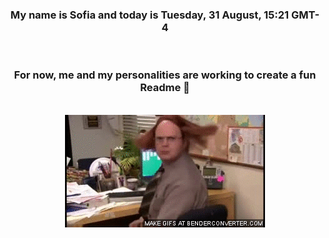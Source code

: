 


<div align="center">
<h3 >My name is Sofia and today is Tuesday, 31 August, 15:21 GMT-4</h3><br>
<h3 >For now, me and my personalities are working to create a fun Readme 👋
</h3><br>
<img src='img/dwight.gif' alt='working...'/>
</div>
